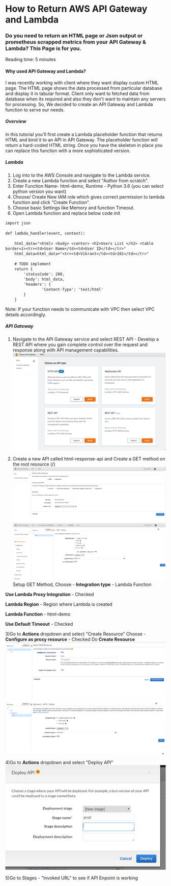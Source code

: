 # How to Return AWS API Gateway and Lambda

### Do you need to return an HTML page or Json output or prometheus scrapped metrics from your API Gateway & Lambda? This Page is for you.
Reading time: 5 minutes

#### Why used API Gateway and Lambda? 
I was recently working with client where they want display custom HTML page.
The HTML page shows the data processed from particular database and display it in tabular format. 
Client only want to fetched data from database when its required and also they don't want to maintain any servers for processing.
So, We decided to create an API Gateway and Lambda function to serve our needs. 

##### Overview
In this tutorial you'll first create a Lambda placeholder function that returns HTML and bind it to an API in API Gateway. 
The placeholder function will return a hard-coded HTML string. 
Once you have the skeleton in place you can replace this function with a more sophisticated version.

##### Lambda 

1) Log into to the AWS Console and navigate to the Lambda service.
2) Create a new Lambda function and select "Author from scratch".
3) Enter Function Name- html-demo, Runtime - Python 3.6 (you can select python version you want)
4) Choose/ Create New IAM role which gives correct permission to lambda function and click "Create Function".
5) Choose basic Settings like Memory and function Timeout. 
6) Open Lambda function and replace below code init 
```
import json

def lambda_handler(event, context):
    
    html_data="<html> <body> <center> <h2>Users List </h2> <table border=1><tr><td>User Name</td><td>User ID</td></tr>"
    html_data=html_data+"<tr><td>Vikrant</td><td>101</td></tr>"
    
    # TODO implement
    return {
        'statusCode': 200,
        'body': html_data,
        'headers': {
                'Content-Type': 'text/html'
        }
    }
```

Note: If your function needs to communicate with VPC then select VPC details accordingly.


##### API Gateway 

1) Navigate to the API Gateway service and select REST API - Develop a REST API where you gain complete control over the request and response along with API management capabilities.
![API_Gateway_API](Images/API_Gateway_API.png)

2) Create a new API called html-response-api and Create a GET method on the root resource (/)
![Create API](Images/Create_REST_API.png)
![Get Method Setup](Images/API_GET_Method_Setup.png)
Setup GET Method, Choose -
**Integration type** - Lambda Function

**Use Lambda Proxy Integration** - Checked

**Lambda Region** - Region where Lambda is created

**Lambda Function** - html-demo

**Use Default Timeout** - Checked

3)Go to **Actions** dropdown and select "Create Resource"
Choose - 
**Configure as proxy resource** - Checked
Do **Create Resource**
![Create Resource](Images/API_Create_Resource.png)
![Setup Resource](Images/API_Resource_Setup.png)

4)Go to **Actions** dropdown and select "Deploy API"
![Deploy API](Images/API_Deploy_Setup.png)

5)Go to Stages - "Invoked URL" to see if API Enpoint is working  
